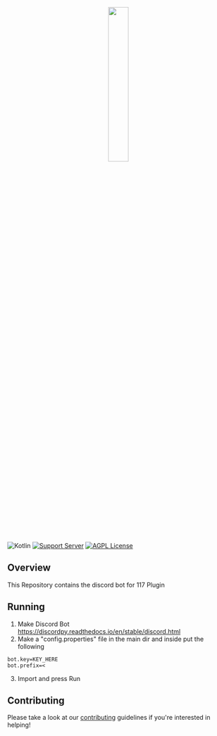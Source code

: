 
<p align="center"><img width=30% src="https://camo.githubusercontent.com/19703a3633c0c1571b9b4a00ad845af6b888cc2cc748991829d1a47de4f6aed3/68747470733a2f2f63646e2e646973636f72646170702e636f6d2f69636f6e732f3838363733333236373238343339383133302f61636532353235383338363031323237356232356135383533383938313332302e706e673f73697a653d313238"></p>


&nbsp;&nbsp;&nbsp;&nbsp;&nbsp;&nbsp;&nbsp;&nbsp;&nbsp;&nbsp;&nbsp;&nbsp;&nbsp;&nbsp;&nbsp;&nbsp;&nbsp;&nbsp;&nbsp;

![Kotlin](https://img.shields.io/badge/kotlin-1.7.0-green.svg?style=for-the-badge&colorB=7289da)
[![Support Server](https://img.shields.io/discord/886733267284398130.svg?label=Discord&logo=Discord&colorB=7289da&style=for-the-badge)](https://discord.gg/U4p6ChjgSE)
[![AGPL License](https://img.shields.io/badge/license-BSD2-blue.svg?&style=for-the-badge)](https://opensource.org/licenses/BSD-2-Clause0)


## Overview
This Repository contains the discord bot for 117 Plugin

## Running
1) Make Discord Bot https://discordpy.readthedocs.io/en/stable/discord.html
2) Make a "config.properties" file in the main dir and inside put the following

```properties
bot.key=KEY_HERE
bot.prefix=<
```
3) Import and press Run

## Contributing
Please take a look at our [contributing](https://github.com/117HD/discord-bot/CONTRIBUTING.md) guidelines if you're interested in helping!



